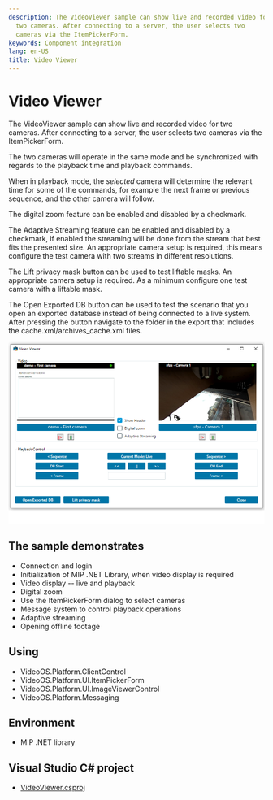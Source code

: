 ```yaml
---
description: The VideoViewer sample can show live and recorded video for
  two cameras. After connecting to a server, the user selects two
  cameras via the ItemPickerForm.
keywords: Component integration
lang: en-US
title: Video Viewer
---
```


# Video Viewer

The VideoViewer sample can show live and recorded video for two cameras.
After connecting to a server, the user selects two cameras via the
ItemPickerForm.

The two cameras will operate in the same mode and be synchronized with
regards to the playback time and playback commands.

When in playback mode, the *selected* camera will determine the relevant
time for some of the commands, for example the next frame or previous
sequence, and the other camera will follow.

The digital zoom feature can be enabled and disabled by a checkmark.

The Adaptive Streaming feature can be enabled and disabled by a checkmark, 
if enabled the streaming will be done from the stream that best fits the 
presented size. An appropriate camera setup is required, this means 
configure the test camera with two streams in different resolutions.

The Lift privacy mask button can be used to test liftable masks. An appropriate 
camera setup is required. As a minimum configure one test camera with a liftable mask.

The Open Exported DB button can be used to test the scenario that you
open an exported database instead of being connected to a live system. 
After pressing the button navigate to the folder in the
export that includes the cache.xml/archives_cache.xml files.

![Video Viewer](videoviewer.PNG)

## The sample demonstrates

- Connection and login
- Initialization of MIP .NET Library, when video display is required
- Video display -- live and playback
- Digital zoom
- Use the ItemPickerForm dialog to select cameras
- Message system to control playback operations
- Adaptive streaming
- Opening offline footage

## Using

- VideoOS.Platform.ClientControl
- VideoOS.Platform.UI.ItemPickerForm
- VideoOS.Platform.UI.ImageViewerControl
- VideoOS.Platform.Messaging

## Environment

- MIP .NET library

## Visual Studio C\# project

- [VideoViewer.csproj](javascript:clone('https://github.com/milestonesys/mipsdk-samples-component','src/ComponentSamples.sln');)
